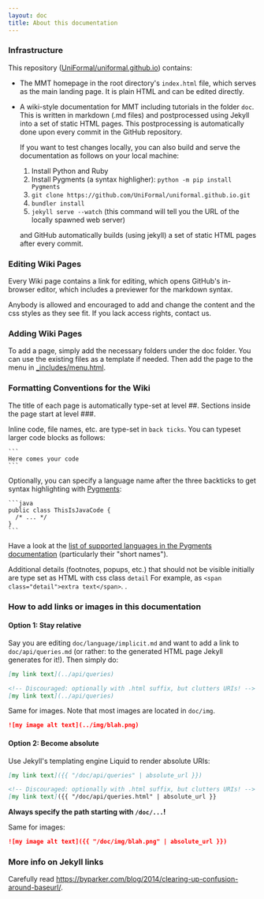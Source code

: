 ```yaml
---
layout: doc
title: About this documentation
---
```


### Infrastructure

This repository ([UniFormal/uniformal.github.io](https://github.com/uniformal/uniformal.github.io)) contains:

* The MMT homepage in the root directory's `index.html` file, which serves as the main landing page.
  It is plain HTML and can be edited directly.
* A wiki-style documentation for MMT including tutorials in the folder `doc`.
  This is written in markdown (.md files) and postprocessed using Jekyll into a set of static HTML pages. This postprocessing is automatically done upon every commit in the GitHub repository.<br>

	If you want to test changes locally, you can also build and serve the documentation as follows on your local machine:
	
	1. Install Python and Ruby
	2. Install Pygments (a syntax highligher): `python -m pip install Pygments`
	2. `git clone https://github.com/UniFormal/uniformal.github.io.git`
	3. `bundler install`
	4. `jekyll serve --watch` (this command will tell you the URL of the locally spawned web server)

	and GitHub automatically builds (using jekyll) a set of static HTML pages after every commit.
 
### Editing Wiki Pages
  
Every Wiki page contains a link for editing, which opens GitHub's in-browser editor, which includes a previewer for the markdown syntax.

Anybody is allowed and encouraged to add and change the content and the css styles as they see fit.
If you lack access rights, contact us.

### Adding Wiki Pages

To add a page, simply add the necessary folders under the doc folder. You can 
use the existing files as a template if needed. Then add the page to the menu
in [\_includes/menu.html](https://github.com/UniFormal/uniformal.github.io/edit/master/_data/menu.yml). 

### Formatting Conventions for the Wiki

The title of each page is automatically type-set at level ##.
Sections inside the page start at level ###.

Inline code, file names, etc. are type-set in `back ticks`. You can typeset larger code blocks as follows:
````
```
Here comes your code
```
````

Optionally, you can specify a language name after the three backticks to get syntax highlighting with [Pygments](http://pygments.org/):

````
```java
public class ThisIsJavaCode {
  /* ... */
}
```
````
 Have a look at the [list of supported languages in the Pygments documentation](http://pygments.org/docs/lexers/) (particularly their "short names").

Additional details (footnotes, popups, etc.) that should not be visible initially are type set as HTML with css class `detail`
<span class="detail">
  For example, as `<span class="detail">extra text</span>`.
</span>.

### How to add links or images in this documentation

#### Option 1: Stay relative

Say you are editing `doc/language/implicit.md` and want to add a link to `doc/api/queries.md` (or rather: to the generated HTML page Jekyll generates for it!). Then simply do:

```markdown
[my link text](../api/queries)

<!-- Discouraged: optionally with .html suffix, but clutters URIs! -->
[my link text](../api/queries)
```

Same for images. Note that most images are located in `doc/img`.

```markdown
![my image alt text](../img/blah.png)
```

#### Option 2: Become absolute

Use Jekyll's templating engine Liquid to render absolute URIs:

```markdown
[my link text]({{ "/doc/api/queries" | absolute_url }})

<!-- Discouraged: optionally with .html suffix, but clutters URIs! -->
[my link text]({{ "/doc/api/queries.html" | absolute_url }}
```

**Always specify the path starting with `/doc/...`!**

Same for images:

```markdown
![my image alt text]({{ "/doc/img/blah.png" | absolute_url }})
```

### More info on Jekyll links

Carefully read <https://byparker.com/blog/2014/clearing-up-confusion-around-baseurl/>.

